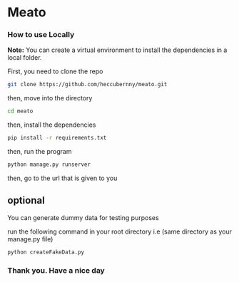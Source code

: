 # Meato

### How to use Locally

<b>Note:</b> You can create a virtual environment to install the dependencies in a local folder.

First, you need to clone the repo

```bash
git clone https://github.com/heccubernny/meato.git
```

then, move into the directory

```bash
cd meato
```

then, install the dependencies

```bash
pip install -r requirements.txt
```

then, run the program

```bash
python manage.py runserver
```

then, go to the url that is given to you

## optional

You can generate dummy data for testing purposes

run the following command in your root directory
i.e (same directory as your manage.py file)

```bash
python createFakeData.py
```

### Thank you. Have a nice day
